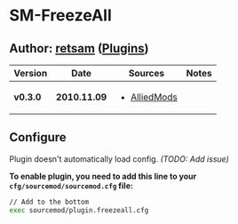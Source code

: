 # SM-FreezeAll

## Author: [retsam](https://forums.alliedmods.net/member.php?u=41394) ([Plugins](http://www.sourcemod.net/plugins.php?cat=0&mod=0&title=&author=retsam&description=&search=1))

<table>
  <thead>
    <tr>
      <th>Version</th>
      <th>Date</th>
      <th>Sources</th>
      <th>Notes</th>
    </tr>
  </thead>
  <tbody>
    <tr>
      <td><strong>v0.3.0</strong></td>
      <td><strong>2010.11.09</strong></td>
      <td>
        <ul>
          <li><a href="https://forums.alliedmods.net/showthread.php?p=1343404">AlliedMods</a></li>
        </ul>
      </td>
      <td></td>
    </tr>
  </tbody>
</table>

## Configure

Plugin doesn't automatically load config. _(TODO: Add issue)_

**To enable plugin, you need to add this line to your `cfg/sourcemod/sourcemod.cfg` file:**

```bash
// Add to the bottom
exec sourcemod/plugin.freezeall.cfg
```
